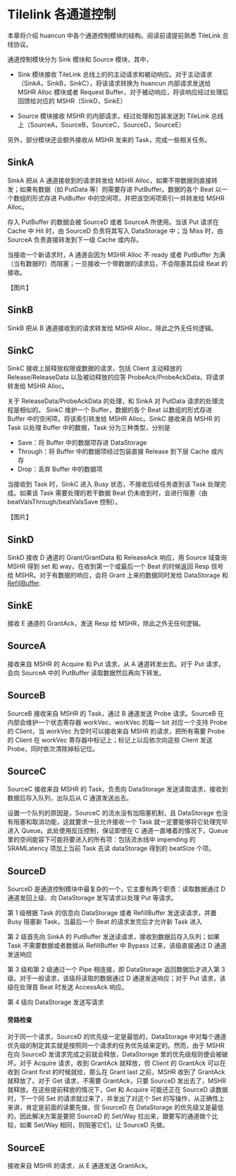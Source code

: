 # Tilelink 各通道控制

本章将介绍 huancun 中各个通道控制模块的结构。阅读前请提前熟悉 TileLink 总线协议。

通道控制模块分为 Sink 模块和 Source 模块，其中，

* Sink 模块接收 TileLink 总线上的的主动请求和被动响应。对于主动请求（SinkA，SinkB，SinkC），将该请求转换为 huancun 内部请求发送给 MSHR Alloc 模块或者 Request Buffer，对于被动响应，将该响应经过处理后回馈给对应的 MSHR（SinkD，SinkE）

* Source 模块接收 MSHR 的内部请求，经过处理和包装发送到 TileLink 总线上（SourceA，SourceB，SourceC，SourceD，SourceE）

另外，部分模块还会额外接收从 MSHR 发来的 Task，完成一些相关任务。



## SinkA

SinkA 把从 A 通道接收到的请求转发给 MSHR Alloc，如果不带数据则直接转发；如果有数据（如 PutData 等）则需要存进 PutBuffer。数据的各个 Beat 以一个数组的形式存进 PutBuffer 中的空闲项，并把该空闲项索引一并转发给 MSHR Alloc。

存入 PutBuffer 的数据会被 SourceD 或者 SourceA 所使用。当该 Put 请求在 Cache 中 Hit 时，由 SourceD 负责将其写入 DataStorage 中；当 Miss 时，由 SourceA 负责直接转发到下一级 Cache 或内存。

当接收一个新请求时，A 通道会因为 MSHR Alloc 不 ready 或者 PutBuffer 为满（当有数据时）而阻塞；一旦接收一个带数据的请求后，不会阻塞其后续 Beat 的接收。

【图片】



## SinkB

SinkB 把从 B 通道接收到的请求转发给 MSHR Alloc，除此之外无任何逻辑。



## SinkC

SinkC 接收上层释放权限或数据的请求，包括 Client 主动释放的 Release/ReleaseData 以及被动释放的应答 ProbeAck/ProbeAckData，将请求转发给 MSHR Alloc。

关于 ReleaseData/ProbeAckData 的处理，和 SinkA 对 PutData 请求的处理流程是相似的。 SinkC 维护一个 Buffer，数据的各个 Beat 以数组的形式存进 Buffer 中的空闲项，将该索引转发给 MSHR Alloc。SinkC 接收来自 MSHR 的 Task 以处理 Buffer 中的数据，Task 分为三种类型，分别是

* Save：将 Buffer 中的数据项存进 DataStorage
* Through：将 Buffer 中的数据项经过包装直接 Release 到下层 Cache 或内存
* Drop：丢弃 Buffer 中的数据项

当接收到 Task 时，SinkC 进入 Busy 状态，不接收后续任务直到该 Task 处理完成。如果该 Task 需要处理的若干数据 Beat 仍未收到时，会进行阻塞（由 beatValsThrough/beatValsSave 控制）。

【图片】



## SinkD

SinkD 接收 D 通道的 Grant/GrantData 和 ReleaseAck 响应，用 Source 域查询 MSHR 得到 set 和 way，在收到第一个或最后一个 Beat 的时候返回 Resp 信号给 MSHR。对于有数据的响应，会将 Grant 上来的数据同时发给 DataStorage 和 [RefillBuffer](misc.md).



## SinkE

接收 E 通道的 GrantAck，发送 Resp 给 MSHR，除此之外无任何逻辑。



## SourceA

接收来自 MSHR 的 Acquire 和 Put 请求，从 A 通道转发出去。对于 Put 请求，会向 SourceA 中的 PutBuffer 读取数据然后再向下转发。



## SourceB

SourceB 接收来自 MSHR 的 Task，通过 B 通道发送 Probe 请求。SourceB 在内部会维护一个状态寄存器 workVec，workVec 的每一 bit 对应一个支持 Probe 的 Client，当 workVec 为空时可以接收来自 MSHR 的请求，把所有需要 Probe 的 Client 在 workVec 寄存器中标记上；标记上以后依次向这些 Client 发送 Probe，同时依次清除掉标记位。



## SourceC

SourceC 接收来自 MSHR 的 Task，负责向 DataStorage 发送读取请求，接收到数据后存入队列，出队后从 C 通道发送出去。

设置一个队列的原因是，SourceC 的流水没有加阻塞机制，且 DataStorage 也没有阻塞和取消功能，这就要求一旦允许接收一个 Task 就一定要能够将它处理完毕进入 Queue。此处使用反压控制，保证即使在 C 通道一直堵着的情况下，Queue 里的空间能容下可能将要进入的所有项：包括流水线中 impending 的 SRAMLatency 项加上当前 Task 去读 dataStorage 得到的 beatSize 个项。



## SourceD

SourceD 是通道控制模块中最复杂的一个，它主要有两个职责：读取数据通过 D 通道发回上级、向 DataStorage 发写请求以处理 Put 等请求。

第 1 级根据 Task 的信息向 DataStorage 或者 RefillBuffer 发送读请求，并置 Busy 阻塞新 Task，当最后一个 Beat 的请求发完后才允许新 Task 进入

第 2 级首先向 SinkA 的 PutBuffer 发送读请求，接收到数据后存入队列；如果 Task 不需要数据或者数据从 RefillBuffer 中 Bypass 过来，该级直接通过 D 通道发送响应

第 3 级和第 2 级通过一个 Pipe 相连接，即 DataStorage 返回数据后才进入第 3 级。对于一般请求，该级将读取的数据通过 D 通道发送响应；对于 Put 请求，该级在处理首 Beat 时发送 AccessAck 响应。

第 4 级向 DataStorage 发送写请求



#### 旁路检查

对于同一个请求，SourceD 的优先级一定是最低的，DataStorage 中对每个通道优先级的制定其实就是按照同一个请求的任务优先级来定的。然而，由于 MSHR 在向 SourceD 发请求完成之前就会释放，DataStorage 里的优先级规则便会被破坏。对于 Acquire 请求，收到 GrantAck 就释放，但 Client 的 GrantAck 可以在收到 Grant first 的时候就给，那么在 Grant last 之前，MSHR 收到了 GrantAck 就释放了。对于 Get 请求，不需要 GrantAck，只要 SourceD 发出去了，MSHR 就释放。在这些提前释放的情况下，Get 和 Acquire 可能还正在 SourceD 读数据时，下一个同 Set 的请求就过来了，并发出了对这个 Set 的写操作，从正确性上来讲，肯定是前面的读要先做，但 SourceD 在 DataStorage 的优先级又是最低的，因此解决方案是要把 SourceD 的 Set/Way 拉出来，跟要写的通道做个比较，如果 Set/Way 相同，则阻塞它们，让 SourceD 先做。



## SourceE

接收来自 MSHR 的请求，从 E 通道发送 GrantAck。
